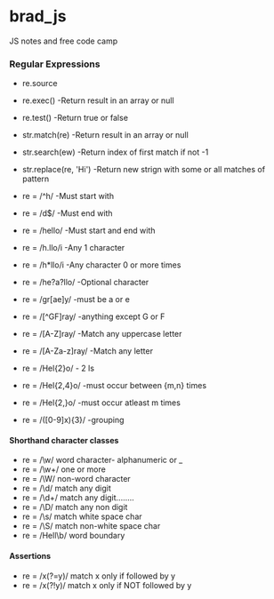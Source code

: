 # brad_js
JS notes and free code camp

### Regular Expressions
* re.source
* re.exec()               -Return result in an array or null
* re.test()               -Return true or false
* str.match(re)           -Return result in an array or null
* str.search(ew)          -Return index of first match if not -1
* str.replace(re, 'Hi')   -Return new strign with some or all matches of pattern

* re = /^h/           -Must start with
* re = /d$/           -Must end with
* re = /hello/        -Must start and end with
* re = /h.llo/i       -Any 1 character
* re = /h*llo/i       -Any character 0 or more times
* re = /he?a?llo/     -Optional character
* re = /gr[ae]y/      -must be a or e
* re = /[^GF]ray/     -anything except G or F
* re = /[A-Z]ray/     -Match any uppercase letter
* re = /[A-Za-z]ray/  -Match any letter
* re = /Hel{2}o/      - 2 ls
* re = /Hel{2,4}o/    -must occur between {m,n} times
* re = /Hel{2,}o/     -must occur atleast m times
* re = /([0-9]x){3}/  -grouping

#### Shorthand character classes
* re = /\w/         word character- alphanumeric or _
* re = /\w+/        one or more
* re = /\W/         non-word character
* re = /\d/         match any digit
* re = /\d+/        match any digit........
* re = /\D/         match any non digit
* re = /\s/         match white space char
* re = /\S/         match non-white space char
* re = /Hell\b/     word boundary

#### Assertions
* re = /x(?=y)/   match x only if followed by y
* re = /x(?!y)/   match x only if NOT followed by y







 

